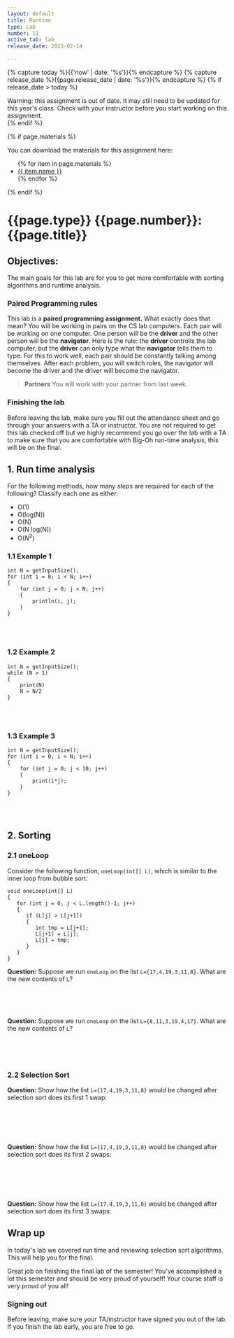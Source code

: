 ```yaml
---
layout: default
title: Runtime
type: Lab
number: 11
active_tab: lab
release_date: 2023-02-14

---
```


<!-- Check whether the assignment is ready to release -->
{% capture today %}{{'now' | date: '%s'}}{% endcapture %}
{% capture release_date %}{{page.release_date | date: '%s'}}{% endcapture %}
{% if release_date > today %} 
<div class="alert alert-danger">
Warning: this assignment is out of date.  It may still need to be updated for this year's class.  Check with your instructor before you start working on this assignment.
</div>
{% endif %}
<!-- End of check whether the assignment is up to date -->


<!-- Check whether the assignment is up to date -->
<!--{% capture this_year %}{{'now' | date: '%Y'}}{% endcapture %}
{% capture due_year %}{{page.due_date | date: '%Y'}}{% endcapture %}
{% if this_year != due_year %} 
<div class="alert alert-danger">
Warning: this assignment is out of date.  It may still need to be updated for this year's class.  Check with your instructor before you start working on this assignment.
</div>
{% endif %}-->
<!-- End of check whether the assignment is up to date -->



{% if page.materials %}
<div class="alert alert-info">
You can download the materials for this assignment here:
<ul>
{% for item in page.materials %}
<li><a href="{{item.url}}">{{ item.name }}</a></li>
{% endfor %}
</ul>

</div>
{% endif %}





{{page.type}} {{page.number}}: {{page.title}}
=============================================================

## Objectives:

The main goals for this lab are for you to get more comfortable with sorting algorithms and runtime analysis.

### Paired Programming rules

This lab is a **paired programming assignment.** What exactly does that mean? You will be working in pairs on the CS lab computers. Each pair will be working on one computer. One person will be the **driver** and the other person will be the **navigator**. Here is the rule: the **driver** controlls the lab computer, but the **driver** can only type what the **navigator** tells them to type. For this to work well, each pair should be constantly talking among themselves. After each problem, you will switch roles, the navigator will become the driver and the driver will become the navigator.

> **Partners**
> You will work with your partner from last week. 

### Finishing the lab

Before leaving the lab, make sure you fill out the attendance sheet and go through your answers with a TA or instructor. 
You are not required to get this lab checked off but we highly recommend you go over the lab with
a TA to make sure that you are comfortable with Big-Oh run-time analysis, this will be on the final.

## 1. Run time analysis

For the following methods, how many *steps* are required for each of the following? Classify each one 
as either:

- O(1)
- O(log(N)) 
- O(N)
- O(N log(N))
- O($N^2$)

### 1.1 Example 1

```
int N = getInputSize();
for (int i = 0; i < N; i++) 
{
    for (int j = 0; j < N; j++) 
    {
        println(i, j);
    }
}
```

<br><br>

### 1.2 Example 2

```
int N = getInputSize();
while (N > 1)
{
    print(N)
    N = N/2
}
```
<br><br>

### 1.3 Example 3

```
int N = getInputSize();
for (int i = 0; i < N; i++)
{
    for (int j = 0; j < 10; j++) 
    {
        print(i*j);
    }
}
```
<br><br>

## 2. Sorting

### 2.1 oneLoop 
Consider the following function, `oneLoop(int[] L)`, which is similar to 
the inner loop from bubble sort:

```
void oneLoop(int[] L)
{
   for (int j = 0; j < L.length()-1; j++) 
   {
      if (L[j] > L[j+1])
      {
         int tmp = L[j+1];
         L[j+1] = L[j];
         L[j] = tmp;
      }
   }
}
```

**Question:** Suppose we run `oneLoop` on the list `L={17,4,19,3,11,8}`. What are
the new contents of `L`?

<br><br><br>

**Question:** Suppose we run `oneLoop` on the list `L={8,11,3,19,4,17}`. What are
the new contents of `L`?

<br><br><br>

### 2.2 Selection Sort

**Question:** Show how the list `L={17,4,19,3,11,8}` would be changed 
after selection sort does its first 1 swap:

<br><br><br><br>

**Question:** Show how the list `L={17,4,19,3,11,8}` would be changed 
after selection sort does its first 2 swaps:

<br><br><br><br>

**Question:** Show how the list `L={17,4,19,3,11,8}` would be changed 
after selection sort does its first 3 swaps:


## Wrap up

In today's lab we covered run time and reviewing selection sort algorithms. This will help you for the final.

Great job on finishing the final lab of the semester! You've accomplished a lot this semester and should be very proud of yourself! Your course staff is very proud of you all!

### Signing out
Before leaving, make sure your TA/instructor have signed you out of the lab. If you finish the lab early, you are free to go.
